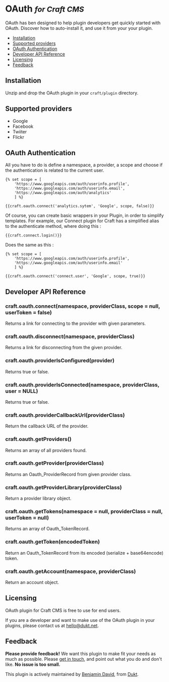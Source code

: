 # OAuth  <small>_for Craft CMS_</small>

OAuth has ben designed to help plugin developers get quickly started with OAuth. Discover how to auto-install it, and use it from your your plugin.

- [Installation](#install)
- [Supported providers](#providers)
- [OAuth Authentication](#authentication)
- [Developer API Reference](#api)
- [Licensing](#license)
- [Feedback](#feedback)

<a id="installation"></a>
## Installation

Unzip and drop the OAuth plugin in your `craft/plugin` directory.

<a id="providers"></a>
## Supported providers

- Google
- Facebook
- Twiiter
- Flickr

<a id="authentication"></a>
## OAuth Authentication

All you have to do is define a namespace, a provider, a scope and choose if the authentication is related to the current user.

    {% set scope = [
        'https://www.googleapis.com/auth/userinfo.profile',
        'https://www.googleapis.com/auth/userinfo.email',
        'https://www.googleapis.com/auth/analytics'
        ] %}

    {{craft.oauth.connect('analytics.sytem', 'Google', scope, false)}}

Of course, you can create basic wrappers in your Plugin, in order to simplify templates. For example, our Connect plugin for Craft has a simplified alias to the authenticate method, where doing this :

    {{craft.connect.login()}}

Does the same as this :

    {% set scope = [
        'https://www.googleapis.com/auth/userinfo.profile',
        'https://www.googleapis.com/auth/userinfo.email'
        ] %}

    {{craft.oauth.connect('connect.user', 'Google', scope, true)}}


<a id="api"></a>
## Developer API Reference

### craft.oauth.connect(namespace, providerClass, scope = null, userToken = false)

Returns a link for connecting to the provider with given parameters.

### craft.oauth.disconnect(namespace, providerClass)

Returns a link for disconnecting from the given provider.

### craft.oauth.providerIsConfigured(provider)

Returns true or false.

### craft.oauth.providerIsConnected(namespace, providerClass, user = NULL)

Returns true or false.

### craft.oauth.providerCallbackUrl(providerClass)

Return the callback URL of the provider.

### craft.oauth.getProviders()

Returns an array of all providers found.

### craft.oauth.getProvider(providerClass)

Returns an Oauth_ProviderRecord from given provider class.

### craft.oauth.getProviderLibrary(providerClass)

Return a provider library object.

### craft.oauth.getTokens(namespace = null, providerClass = null, userToken = null)

Returns an array of Oauth_TokenRecord.

### craft.oauth.getToken(encodedToken)

Return an Oauth_TokenRecord from its encoded (serialize + base64encode) token.

### craft.oauth.getAccount(namespace, providerClass)

Return an account object.

<a id="license"></a>
## Licensing

OAuth plugin for Craft CMS is free to use for end users.

If you are a developer and want to make use of the OAuth plugin in your plugins, please contact us at hello@dukt.net.

<a id="feedback"></a>
## Feedback

**Please provide feedback!** We want this plugin to make fit your needs as much as possible.
Please [get in touch](mailto:hello@dukt.net), and point out what you do and don't like. **No issue is too small.**

This plugin is actively maintained by [Benjamin David](https://github.com/benjamindavid), from [Dukt](http://dukt.net/).
